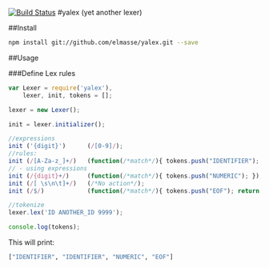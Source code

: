 [![Build Status](https://travis-ci.org/elmasse/yalex.png?branch=master)](https://travis-ci.org/elmasse/yalex)
#yalex (yet another lexer)

##Install

````bash
npm install git://github.com/elmasse/yalex.git --save
````

##Usage

###Define Lex rules

````js
var Lexer = require('yalex'),
    lexer, init, tokens = [];

lexer = new Lexer();

init = lexer.initializer();

//expressions
init ('{digit}')      (/[0-9]/);
//rules:
init (/[A-Za-z_]+/)   (function(/*match*/){ tokens.push("IDENTIFIER"); });
// - using expressions
init (/{digit}+/)     (function(/*match*/){ tokens.push("NUMERIC"); });
init (/[ \s\n\t]+/)   (/*No action*/);
init (/$/)            (function(/*match*/){ tokens.push("EOF"); return false;});

//tokenize
lexer.lex('ID ANOTHER_ID 9999');

console.log(tokens);
````

This will print:

````bash
["IDENTIFIER", "IDENTIFIER", "NUMERIC", "EOF"]
````
